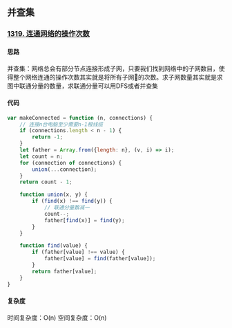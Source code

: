 ## 并查集
### [1319. 连通网络的操作次数](https://leetcode-cn.com/problems/number-of-operations-to-make-network-connected/)
#### 思路
并查集：网络总会有部分节点连接形成子网，只要我们找到网络中的子网数目，使得整个网络连通的操作次数其实就是将所有子网🔗的次数。求子网数量其实就是求图中联通分量的数量，求联通分量可以用DFS或者并查集
#### 代码
```js
var makeConnected = function (n, connections) {
    // 连接n台电脑至少需要n-1根线缆
    if (connections.length < n - 1) {
        return -1;
    }
    let father = Array.from({length: n}, (v, i) => i);
    let count = n;
    for (connection of connections) {
        union(...connection);
    }
    return count - 1;

    function union(x, y) {
        if (find(x) !== find(y)) {
            // 联通分量数减一
            count--;
            father[find(x)] = find(y);
        }
    }

    function find(value) {
        if (father[value] !== value) {
            father[value] = find(father[value]);
        }
        return father[value];
    }
}
```
#### 复杂度
时间复杂度：O(n)
空间复杂度：O(n)